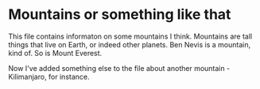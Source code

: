 Mountains or something like that
===============================
This file contains informaton on some mountains I think.
Mountains are tall things that live on Earth, or indeed other planets. Ben Nevis is a mountain, kind of. So is Mount Everest.

Now I've added something else to the file about another mountain - Kilimanjaro, for instance.
